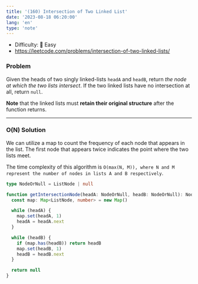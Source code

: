 ```yaml
---
title: '(160) Intersection of Two Linked List'
date: '2023-08-18 06:20:00'
lang: 'en'
type: 'note'
---
```


- Difficulty: 🍰 Easy
- https://leetcode.com/problems/intersection-of-two-linked-lists/

### Problem

Given the heads of two singly linked-lists `headA` and `headB`, return _the node at which the two lists intersect_. If the two linked lists have no intersection at all, return `null`.

**Note** that the linked lists must **retain their original structure** after the function returns.

---

### O(N) Solution

We can utilize a map to count the frequency of each node that appears in the list. The first node that appears twice indicates the point where the two lists meet.

The time complexity of this algorithm is `O(max(N, M)), where N and M represent the number of nodes in lists A and B respectively`.

```ts
type NodeOrNull = ListNode | null

function getIntersectionNode(headA: NodeOrNull, headB: NodeOrNull): NodeOrNull {
  const map: Map<ListNode, number> = new Map()

  while (headA) {
    map.set(headA, 1)
    headA = headA.next
  }

  while (headB) {
    if (map.has(headB)) return headB
    map.set(headB, 1)
    headB = headB.next
  }

  return null
}
```
